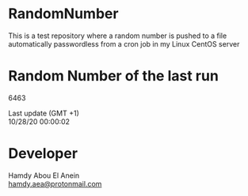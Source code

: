 # RandomNumber    
This is a test repository where a random number is pushed to a file automatically passwordless from a cron job in my Linux CentOS server    
# Random Number of the last run   
6463
      
Last update (GMT +1)    
10/28/20 00:00:02
# Developer    
Hamdy Abou El Anein   
hamdy.aea@protonmail.com
